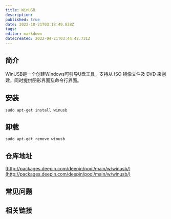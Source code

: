 ```yaml
---
title: WinUSB
description: 
published: true
date: 2022-10-21T03:18:49.838Z
tags: 
editor: markdown
dateCreated: 2022-04-21T03:44:42.731Z
---
```


## 简介

WinUSB是一个创建Windows可引导U盘工具，支持从 ISO 镜像文件及 DVD 来创建，同时提供图形界面及命令行界面。

## 安装

`sudo apt-get install winusb`

## 卸载

`sudo apt-get remove winusb`

## 仓库地址

[http://packages.deepin.com/deepin/pool/main/w/winusb/](http://packages.deepin.com/deepin/pool/main/w/winusb/)

## 常见问题

## 相关链接

